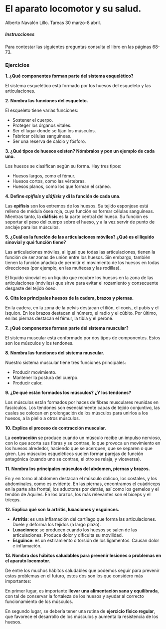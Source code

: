 # El aparato locomotor y su salud.

Alberto Navalón Lillo. Tareas 30 marzo-8 abril.

##### Instrucciones

Para contestar las siguientes preguntas consulta el libro en las páginas 68-73.

### Ejercicios

**1. ¿Qué componentes forman parte del sistema esquelético?**

El sistema esquelético está formado por los huesos del esqueleto y las articulaciones.

**2. Nombra las funciones del esqueleto.**

El esqueleto tiene varias funciones:
- Sostener el cuerpo.
- Proteger los órganos vitales.
- Ser el lugar donde se fijan los músculos.
- Fabricar células sanguíneas.
- Ser una reserva de calcio y fósforo.

**3. ¿Qué tipos de huesos existen? Nómbralos y pon un ejemplo de cada uno.**

Los huesos se clasifican según su forma. Hay tres tipos:
- Huesos largos, como el fémur.
- Huesos cortos, como las vértebras.
- Huesos planos, como los que forman el cráneo.

**4. Define _epífisis_ y _diáfisis_ y di la función de cada una.**

Las **epífisis** son los extremos de los huesos. Su tejido esponjoso está relleno de médula ósea roja, cuya función es formar células sanguíneas. Mientras tanto, la **diáfisis** es la parte central del hueso. Su función es soportar el peso del cuerpo sobre el hueso, y a la vez servir de punto de anclaje para los músculos.

**5. ¿Cuál es la función de las articulaciones móviles? ¿Qué es el líquido sinovial y qué función tiene?**

Las articulaciones móviles, al igual que todas las articulaciones, tienen la función de ser zonas de unión entre los huesos. Sin embargo, también tienen la función añadida de permitir el movimiento de los huesos en todas direcciones (por ejemplo, en las muñecas y las rodillas).

El líquido sinovial es un líquido que recubre los huesos en la zona de las articulaciones (móviles) que sirve para evitar el rozamiento y consecuente desgaste del tejido óseo.

**6. Cita los principales huesos de la cadera, brazos y piernas.**

En la cadera, en la zona de la pelvis destacan el ilión, el coxis, el pubis y el isquion. En los brazos destacan el húmero, el radio y el cúbito. Por último, en las piernas destacan el fémur, la tibia y el peroné.

**7. ¿Qué componentes forman parte del sistema muscular?**

El sistema muscular está conformado por dos tipos de componentes. Estos son los músculos y los tendones.

**8. Nombra las funciones del sistema muscular.**

Nuestro sistema muscular tiene tres funciones principales:
- Producir movimiento.
- Mantener la postura del cuerpo.
- Producir calor.

**9. ¿De qué están formados los músculos? ¿Y los tendones?**

Los músculos están formados por haces de fibras musculares reunidas en fascículos. Los tendones son esencialmente capas de tejido conjuntivo, las cuales se colocan en prolongación de los músculos para unirlos a los huesos, a la piel o a otros músculos.

**10. Explica el proceso de contracción muscular.**

La **contracción** se produce cuando un músculo recibe un impulso nervioso, con lo que acorta sus fibras y se contrae, lo que provoca un movimiento en los huesos alrededor, haciendo que se acerquen, que se separen o que giren. Los músculos esqueléticos suelen formar parejas de función antagónica (cuando uno se contrae, el otro se relaja, y viceversa).

**11. Nombra los principales músculos del abdomen, piernas y brazos.**

En y en torno al abdomen destacan el músculo oblicuo, los costales, y los abdominales, como es evidente. En las piernas, encontramos el cuádriceps en la parte alta frontal, los aductores por detrás, así como los gemelos y el tendón de Aquiles. En los brazos, los más relevantes son el bíceps y el tríceps.

**12. Explica qué son la artritis, luxaciones y esguinces.**

- **Artritis**: es una inflamación del cartílago que forma las articulaciones. Duele y deforma los tejidos (a largo plazo).
- **Luxaciones**: se producen cuando los huesos se salen de las articulaciones. Produce dolor y dificulta su movilidad.
- **Esguince**: es un estiramiento o torsión de los ligamentos. Causan dolor e inflamación.

**13. Nombra dos hábitos saludables para prevenir lesiones o problemas en el aparato locomotor.**

De entre los muchos hábitos saludables que podemos seguir para prevenir estos problemas en el futuro, estos dos son los que considero más importantes:

En primer lugar, es importante **llevar una alimentación sana y equilibrada**, con tal de conservar la fortaleza de los huesos y ayudar al correcto funcionamiento de los músculos.

En segundo lugar, se debería tener una rutina de **ejercicio físico regular**, que favorece el desarrollo de los músculos y aumenta la resistencia de los huesos.

